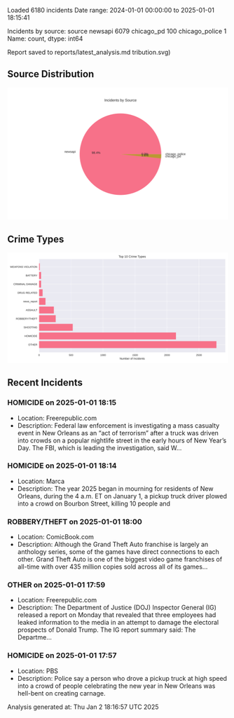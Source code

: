 
Loaded 6180 incidents
Date range: 2024-01-01 00:00:00 to 2025-01-01 18:15:41

Incidents by source:
source
newsapi           6079
chicago_pd         100
chicago_police       1
Name: count, dtype: int64

Report saved to reports/latest_analysis.md
tribution.svg)

## Source Distribution
![Source Distribution](images/source_distribution.svg)

## Crime Types
![Crime Types](images/crime_types.svg)

## Recent Incidents

### HOMICIDE on 2025-01-01 18:15
- Location: Freerepublic.com
- Description: Federal law enforcement is investigating a mass casualty event in New Orleans as an “act of terrorism” after a truck was driven into crowds on a popular nightlife street in the early hours of New Year’s Day. The FBI, which is leading the investigation, said W…


### HOMICIDE on 2025-01-01 18:14
- Location: Marca
- Description: The year 2025 began in mourning for residents of New Orleans, during the 4 a.m. ET on January 1, a pickup truck driver plowed into a crowd on Bourbon Street, killing 10 people and


### ROBBERY/THEFT on 2025-01-01 18:00
- Location: ComicBook.com
- Description: Although the Grand Theft Auto franchise is largely an anthology series, some of the games have direct connections to each other. Grand Theft Auto is one of the biggest video game franchises of all-time with over 435 million copies sold across all of its games…


### OTHER on 2025-01-01 17:59
- Location: Freerepublic.com
- Description: The Department of Justice (DOJ) Inspector General (IG) released a report on Monday that revealed that three employees had leaked information to the media in an attempt to damage the electoral prospects of Donald Trump. The IG report summary said: The Departme…


### HOMICIDE on 2025-01-01 17:57
- Location: PBS
- Description: Police say a person who drove a pickup truck at high speed into a crowd of people celebrating the new year in New Orleans was hell-bent on creating carnage.

Analysis generated at: Thu Jan  2 18:16:57 UTC 2025
